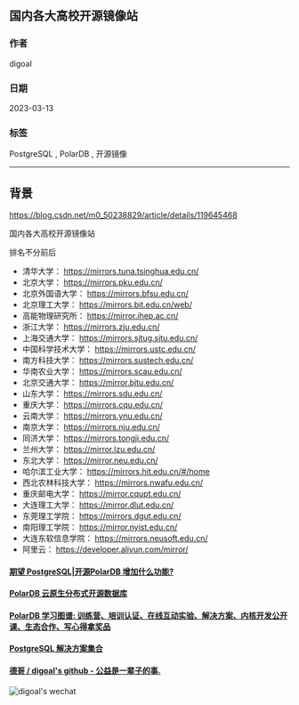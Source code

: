 ## 国内各大高校开源镜像站  
                                                                
### 作者                                          
digoal                                          
                                          
### 日期                                          
2023-03-13                                      
                                          
### 标签                                          
PostgreSQL , PolarDB , 开源镜像        
                                          
----                                          
                                          
## 背景   
https://blog.csdn.net/m0_50238829/article/details/119645468    
  
国内各大高校开源镜像站    
  
排名不分前后  
  
- 清华大学： https://mirrors.tuna.tsinghua.edu.cn/  
- 北京大学： https://mirrors.pku.edu.cn/  
- 北京外国语大学： https://mirrors.bfsu.edu.cn/  
- 北京理工大学： https://mirrors.bit.edu.cn/web/  
- 高能物理研究所： https://mirror.ihep.ac.cn/  
- 浙江大学： https://mirrors.zju.edu.cn/  
- 上海交通大学： https://mirrors.sjtug.sjtu.edu.cn/  
- 中国科学技术大学： https://mirrors.ustc.edu.cn/  
- 南方科技大学： https://mirrors.sustech.edu.cn/  
- 华南农业大学： https://mirrors.scau.edu.cn/  
- 北京交通大学： https://mirror.bjtu.edu.cn/  
- 山东大学： https://mirrors.sdu.edu.cn/  
- 重庆大学： https://mirrors.cqu.edu.cn/  
- 云南大学： https://mirrors.ynu.edu.cn/  
- 南京大学： https://mirrors.nju.edu.cn/  
- 同济大学： https://mirrors.tongji.edu.cn/  
- 兰州大学： https://mirror.lzu.edu.cn/  
- 东北大学： https://mirror.neu.edu.cn/  
- 哈尔滨工业大学： https://mirrors.hit.edu.cn/#/home  
- 西北农林科技大学： https://mirrors.nwafu.edu.cn/  
- 重庆邮电大学： https://mirror.cqupt.edu.cn/  
- 大连理工大学： https://mirror.dlut.edu.cn/  
- 东莞理工学院： https://mirrors.dgut.edu.cn/  
- 南阳理工学院： https://mirror.nyist.edu.cn/  
- 大连东软信息学院： https://mirrors.neusoft.edu.cn/  
- 阿里云： https://developer.aliyun.com/mirror/    
    
  
  
#### [期望 PostgreSQL|开源PolarDB 增加什么功能?](https://github.com/digoal/blog/issues/76 "269ac3d1c492e938c0191101c7238216")
  
  
#### [PolarDB 云原生分布式开源数据库](https://github.com/ApsaraDB "57258f76c37864c6e6d23383d05714ea")
  
  
#### [PolarDB 学习图谱: 训练营、培训认证、在线互动实验、解决方案、内核开发公开课、生态合作、写心得拿奖品](https://www.aliyun.com/database/openpolardb/activity "8642f60e04ed0c814bf9cb9677976bd4")
  
  
#### [PostgreSQL 解决方案集合](../201706/20170601_02.md "40cff096e9ed7122c512b35d8561d9c8")
  
  
#### [德哥 / digoal's github - 公益是一辈子的事.](https://github.com/digoal/blog/blob/master/README.md "22709685feb7cab07d30f30387f0a9ae")
  
  
![digoal's wechat](../pic/digoal_weixin.jpg "f7ad92eeba24523fd47a6e1a0e691b59")
  
